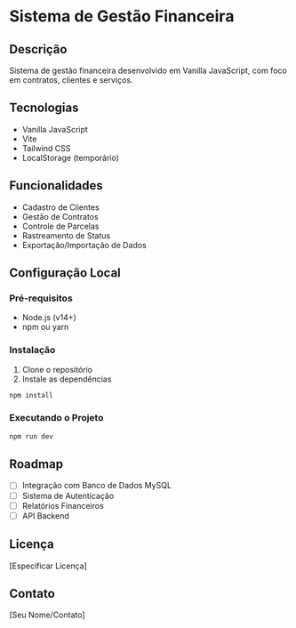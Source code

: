 # Sistema de Gestão Financeira

## Descrição
Sistema de gestão financeira desenvolvido em Vanilla JavaScript, com foco em contratos, clientes e serviços.

## Tecnologias
- Vanilla JavaScript
- Vite
- Tailwind CSS
- LocalStorage (temporário)

## Funcionalidades
- Cadastro de Clientes
- Gestão de Contratos
- Controle de Parcelas
- Rastreamento de Status
- Exportação/Importação de Dados

## Configuração Local

### Pré-requisitos
- Node.js (v14+)
- npm ou yarn

### Instalação
1. Clone o repositório
2. Instale as dependências
```bash
npm install
```

### Executando o Projeto
```bash
npm run dev
```

## Roadmap
- [ ] Integração com Banco de Dados MySQL
- [ ] Sistema de Autenticação
- [ ] Relatórios Financeiros
- [ ] API Backend

## Licença
[Especificar Licença]

## Contato
[Seu Nome/Contato]

